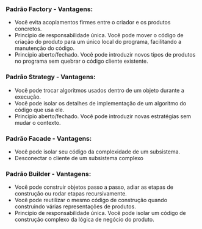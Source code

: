 ### Padrão Factory - Vantagens: 

- Você evita acoplamentos firmes entre o criador e os produtos concretos.
- Princípio de responsabilidade única. Você pode mover o código de criação do produto para um único local do programa, facilitando a manutenção do código.
- Princípio aberto/fechado. Você pode introduzir novos tipos de produtos no programa sem quebrar o código cliente existente.

### Padrão Strategy - Vantagens:

- Você pode trocar algoritmos usados dentro de um objeto durante a execução.
- Você pode isolar os detalhes de implementação de um algoritmo do código que usa ele.
- Princípio aberto/fechado. Você pode introduzir novas estratégias sem mudar o contexto.

### Padrão Facade - Vantagens:

- Você pode isolar seu código da complexidade de um subsistema.
- Desconectar o cliente de um subsistema complexo

### Padrão Builder - Vantagens:

- Você pode construir objetos passo a passo, adiar as etapas de construção ou rodar etapas recursivamente.
- Você pode reutilizar o mesmo código de construção quando construindo várias representações de produtos.
- Princípio de responsabilidade única. Você pode isolar um código de construção complexo da lógica de negócio do produto.
